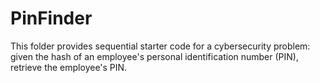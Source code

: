 # PinFinder

This folder provides sequential starter code for a cybersecurity problem: given the hash of an employee's personal identification number (PIN), retrieve the employee's PIN.




